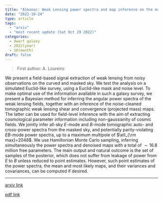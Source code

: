 ```yaml
---
title: "Almanac: Weak Lensing power spectra and map inference on the masked sphere"
date: "2022-10-24"
type: article
tags:
  - "arxiv"
  - "most recent update (Sat Oct 29 2022)"
categories:
  - dwarf galaxy
  - 2022(year)
  - 10(month)
draft: false
---
```


> First author: A. Loureiro

 We present a field-based signal extraction of weak lensing from noisy
observations on the curved and masked sky. We test the analysis on a simulated
Euclid-like survey, using a Euclid-like mask and noise level. To make optimal
use of the information available in such a galaxy survey, we present a Bayesian
method for inferring the angular power spectra of the weak lensing fields,
together with an inference of the noise-cleaned tomographic weak lensing shear
and convergence (projected mass) maps. The latter can be used for field-level
inference with the aim of extracting cosmological parameter information
including non-gaussianity of cosmic fields. We jointly infer all-sky $E$-mode
and $B$-mode tomographic auto- and cross-power spectra from the masked sky, and
potentially parity-violating $EB$-mode power spectra, up to a maximum multipole
of $\ell_{\rm max}=2048$. We use Hamiltonian Monte Carlo sampling, inferring
simultaneously the power spectra and denoised maps with a total of $\sim 16.8$
million free parameters. The main output and natural outcome is the set of
samples of the posterior, which does not suffer from leakage of power from $E$
to $B$ unless reduced to point estimates. However, such point estimates of the
power spectra, the mean and most likely maps, and their variances and
covariances, can be computed if desired.

---
[arxiv link](http://arxiv.org/abs/2210.13260v1)

[pdf link](http://arxiv.org/pdf/2210.13260v1)